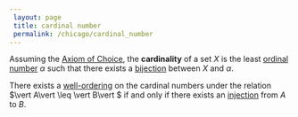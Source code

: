 ```yaml
---
 layout: page
 title: cardinal number
 permalink: /chicago/cardinal_number
---
```


Assuming the [Axiom of Choice](https://mathgloss.github.io/MathGloss/chicago/Axiom_of_Choice), the **cardinality** of a set $X$ is the least [ordinal number](https://mathgloss.github.io/MathGloss/chicago/ordinal_number) $\alpha$ such that there exists a [bijection](https://mathgloss.github.io/MathGloss/chicago/bijective) between $X$ and $\alpha$. 

There exists a [well-ordering](https://mathgloss.github.io/MathGloss/chicago/well-ordering) on the cardinal numbers under the relation $\vert A\vert  \leq \vert B\vert $ if and only if there exists an [injection](https://mathgloss.github.io/MathGloss/chicago/injective) from $A$ to $B$. 